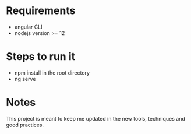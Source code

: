# Requirements
- angular CLI
- nodejs version >= 12


# Steps to run it
- npm install in the root directory
- ng serve

# Notes
This project is meant to keep me updated in the new tools, techniques and good practices. 
